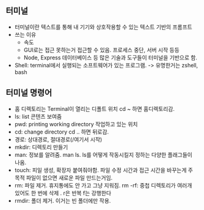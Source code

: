 ## 터미널

- 터미널이란 텍스트를 통해 내 기기와 상호작용할 수 있는 텍스트 기반의 프롬프트
- 쓰는 이유
  - 속도
  - GUI로는 접근 못하는거 접근할 수 있음. 프로세스 중단, 서버 시작 등등
  - Node, Express 데이터베이스 등 많은 기술과 도구들이 터미널을 기반으로 함.
- Shell: terminal에서 실행되는 소프트웨어가 있는 프로그램. -> 유명한거는 zshell, bash

## 터미널 명령어

- 홈 디렉토리는 Terminal이 열리는 디폴트 위치 cd ~ 하면 홈디렉토리감.
- ls: list 콘텐츠 보여줌
- pwd: printing working directory 작업하고 있는 위치
- cd: change directory cd .. 하면 뒤로감.
- 경로: 상대경로, 절대경로(/여기서 시작)
- mkdir: 디렉토리 만들기
- man: 정보를 알려줌. man ls. ls를 어떻게 작동시킬지 정하는 다양한 플래그들이 나옴.
- touch: 피일 생성, 확장자 붙여줘야함. 파일 수정 시간과 접근 시간을 바꾸는게 주 목적 파일이 없으면 새로운 파일 만드는거임.
- rm: 파일 제거. 휴지통에도 안 가고 그냥 지워짐. rm -rf: 중첩 디렉토리가 여러개 있어도 한 번에 삭제 . r은 반복 f는 강행한다
- rmdir: 폴더 제거. 이거는 빈 폴더에만 작용.
